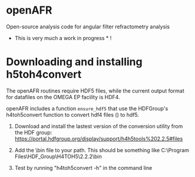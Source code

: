 # openAFR
 Open-source analysis code for angular filter refractometry analysis
 
 * This is very much a work in progress * ! 
 
# Downloading and installing h5toh4convert

The openAFR routines require HDF5 files, while the current output format for datafiles on the OMEGA EP facility is HDF4. 

openAFR includes a function `ensure_hdf5` that use the HDFGroup's h4toh5convert function to convert hdf4 files () to hdf5. 

1) Download and install the lastest version of the conversion utility from
   the HDF group: https://portal.hdfgroup.org/display/support/h4h5tools%202.2.5#files
   
2) Add the \bin file to your path. This should be something like 
   C:\Program Files\HDF_Group\H4TOH5\2.2.2\bin

3) Test by running "h4toh5convert -h" in the command line
